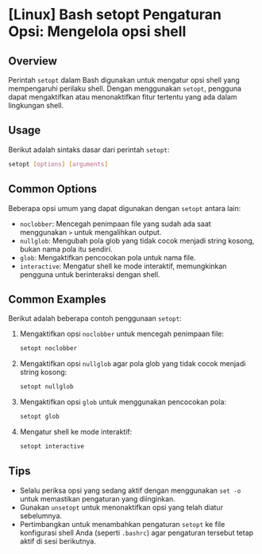 # [Linux] Bash setopt Pengaturan Opsi: Mengelola opsi shell

## Overview
Perintah `setopt` dalam Bash digunakan untuk mengatur opsi shell yang mempengaruhi perilaku shell. Dengan menggunakan `setopt`, pengguna dapat mengaktifkan atau menonaktifkan fitur tertentu yang ada dalam lingkungan shell.

## Usage
Berikut adalah sintaks dasar dari perintah `setopt`:

```bash
setopt [options] [arguments]
```

## Common Options
Beberapa opsi umum yang dapat digunakan dengan `setopt` antara lain:

- `noclobber`: Mencegah penimpaan file yang sudah ada saat menggunakan `>` untuk mengalihkan output.
- `nullglob`: Mengubah pola glob yang tidak cocok menjadi string kosong, bukan nama pola itu sendiri.
- `glob`: Mengaktifkan pencocokan pola untuk nama file.
- `interactive`: Mengatur shell ke mode interaktif, memungkinkan pengguna untuk berinteraksi dengan shell.

## Common Examples
Berikut adalah beberapa contoh penggunaan `setopt`:

1. Mengaktifkan opsi `noclobber` untuk mencegah penimpaan file:
   ```bash
   setopt noclobber
   ```

2. Mengaktifkan opsi `nullglob` agar pola glob yang tidak cocok menjadi string kosong:
   ```bash
   setopt nullglob
   ```

3. Mengaktifkan opsi `glob` untuk menggunakan pencocokan pola:
   ```bash
   setopt glob
   ```

4. Mengatur shell ke mode interaktif:
   ```bash
   setopt interactive
   ```

## Tips
- Selalu periksa opsi yang sedang aktif dengan menggunakan `set -o` untuk memastikan pengaturan yang diinginkan.
- Gunakan `unsetopt` untuk menonaktifkan opsi yang telah diatur sebelumnya.
- Pertimbangkan untuk menambahkan pengaturan `setopt` ke file konfigurasi shell Anda (seperti `.bashrc`) agar pengaturan tersebut tetap aktif di sesi berikutnya.